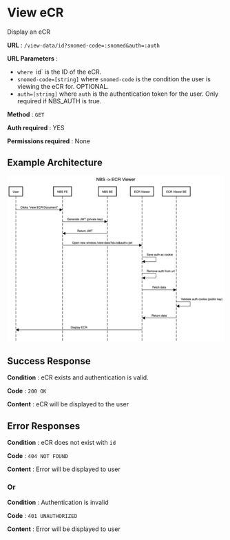 # View eCR

Display an eCR

**URL** : `/view-data/id?snomed-code=:snomed&auth=:auth`

**URL Parameters** :

- `where `id` is the ID of the eCR.
- `snomed-code=[string]` where `snomed-code` is the condition the user is viewing the eCR for. OPTIONAL.
- `auth=[string]` where `auth` is the authentication token for the user. Only required if NBS_AUTH is true.

**Method** : `GET`

**Auth required** : YES

**Permissions required** : None

## Example Architecture

![NBS -> ECR Viewer sequence diagram](assets/nbs-ecr-viewer-arch.png)

## Success Response

**Condition** : eCR exists and authentication is valid.

**Code** : `200 OK`

**Content** : eCR will be displayed to the user

## Error Responses

**Condition** : eCR does not exist with `id`

**Code** : `404 NOT FOUND`

**Content** : Error will be displayed to user

### Or

**Condition** : Authentication is invalid

**Code** : `401 UNAUTHORIZED`

**Content** : Error will be displayed to user
